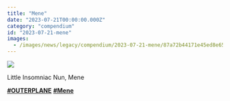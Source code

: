 ```yaml
---
title: "Mene"
date: "2023-07-21T00:00:00.000Z"
category: "compendium"
id: "2023-07-21-mene"
images:
  - /images/news/legacy/compendium/2023-07-21-mene/87a72b44171e45ed8e65b4722fac61a2_002.webp
---
```


![](/images/news/legacy/compendium/2023-07-21-mene/87a72b44171e45ed8e65b4722fac61a2_002.webp)

Little Insomniac Nun, Mene

  
[**#OUTERPLANE**](/) [**#Mene**](/)
